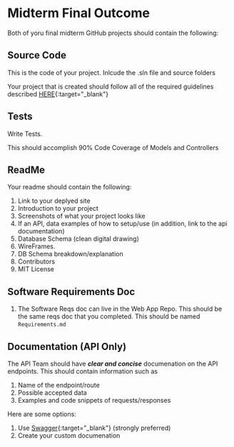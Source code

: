 # Midterm Final Outcome

Both of yoru final midterm GitHub projects should contain the following:


## Source Code
This is the code of your project. Inlcude the .sln file and source folders

Your project that is created should follow all of the required guidelines described 
[HERE](ProjReqs.md){:target="_blank"} 

## Tests
Write Tests. 

This should accomplish 90% Code Coverage of Models and Controllers


## ReadMe
Your readme should contain the following:
1. Link to your deplyed site
1. Introduction to your project
1. Screenshots of what your project looks like
1. If an API, data examples of how to setup/use (in addition, link to the api documentation)
1. Database Schema (clean digital drawing)
1. WireFrames. 
1. DB Schema breakdown/explanation
1. Contributors
1. MIT License

## Software Requirements Doc
1. The Software Reqs doc can live in the Web App Repo. 
This should be the same reqs doc that you completed. 
This should be named `Requirements.md`

## Documentation (API Only)
The API Team should have ***clear and concise*** documenation on the API endpoints. This should 
contain information such as 

1. Name of the endpoint/route
1. Possible accepted data
1. Examples and code snippets of requests/responses

Here are some options:
1. Use [Swagger](https://docs.microsoft.com/en-us/aspnet/core/tutorials/web-api-help-pages-using-swagger?view=aspnetcore-2.1){:target="_blank"}  (strongly preferred)
2. Create your custom documenation
